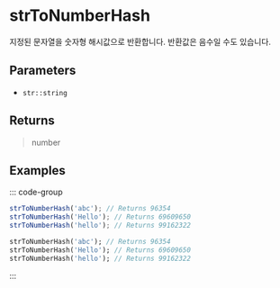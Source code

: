 # strToNumberHash <Lang dart js />

<NodeRequired ko />

지정된 문자열을 숫자형 해시값으로 반환합니다. 반환값은 음수일 수도 있습니다.

## Parameters

- `str::string`

## Returns

> number

## Examples

::: code-group

```javascript [JavaScript]
strToNumberHash('abc'); // Returns 96354
strToNumberHash('Hello'); // Returns 69609650
strToNumberHash('hello'); // Returns 99162322
```

```dart [Dart]
strToNumberHash('abc'); // Returns 96354
strToNumberHash('Hello'); // Returns 69609650
strToNumberHash('hello'); // Returns 99162322
```

:::
